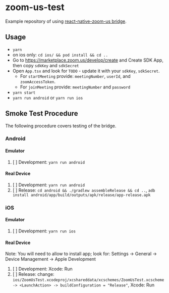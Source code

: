 # zoom-us-test

Example repository of using [react-native-zoom-us bridge](https://www.npmjs.com/package/react-native-zoom-us).

## Usage

* `yarn`
* on ios only: `cd ios/ && pod install && cd ..`
* Go to https://marketplace.zoom.us/develop/create and Create SDK App, then copy `sdkKey` and `sdkSecret`
* Open `App.tsx` and look for `TODO` - update it with your `sdkKey`, `sdkSecret`.
  * For `startMeeting` provide: `meetingNumber`, `userId`, and `zoomAccessToken`.
  * For `joinMeeting` provide: `meetingNumber` and `password`
* `yarn start`
* `yarn run android` or `yarn run ios`

## Smoke Test Procedure
The following procedure covers testing of the bridge.

### Android

#### Emulator
1. [ ] Development: `yarn run android`

#### Real Device
1. [ ] Development: `yarn run android`
2. [ ] Release: `cd android && ./gradlew assembleRelease && cd ..`, `adb install android/app/build/outputs/apk/release/app-release.apk`

### iOS

#### Emulator
1. [ ] Development: `yarn run ios`

#### Real Device
Note: You will need to allow to install app; look for: Settings -> General -> Device Management -> Apple Development

1. [ ] Development: Xcode: Run
2. [ ] Release: change: `ios/ZoomUsTest.xcodeproj/xcshareddata/xcschemes/ZoomUsTest.xcscheme -> <LaunchAction> -> buildConfiguration = "Release"`, Xcode: Run
